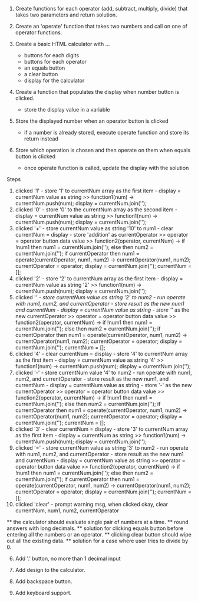 
1. Create functions for each operator (add, subtract, multiply, divide) that takes two parameters and return solution.

2. Create an 'operate' function that takes two numbers and call on one of operator functions.

3. Create a basic HTML calculator with ... 
    - buttons for each digits
    - buttons for each operator
    - an equals button
    - a clear button
    - display for the calculator

3. Create a function that populates the display when number button is clicked.
    - store the display value in a variable

4. Store the displayed number when an operator button is clicked
    - if a number is already stored, execute operate function and store its return instead

5. Store which operation is chosen and then operate on them when equals button is clicked
    - once operate function is called, update the display with the solution

Steps
  1. clicked '1' 
    - store '1' to currentNum array as the first item 
    - display = currentNum value as string
    >> function1(num) -> currentNum.push(num); display = currentNum.join('');
  2. clicked '0' 
    - store '0' to the currentNum array as the second item
    - display = currentNum value as string
    >> function1(num) -> currentNum.push(num); display = currentNum.join('');
  3. clicked '+' 
    - store currentNum value as string '10' to num1
    - clear currentNum = display
    - store 'addition' as currentOperator
    >> operator = operator button data value
    >> function2(operator, currentNum) -> if !num1 then num1 = currentNum.join(''); else then num2 = currentNum.join(''); if currentOperator then num1 = operate(currentOperator, num1, num2) -> currentOperator(num1, num2); currentOperator = operator; display = currentNum.join(''); currentNum = [];
  4. clicked '2' 
    - store '2' to currentNum array as the first item
    - display = currentNum value as string '2'
    >> function1(num) -> currentNum.push(num); display = currentNum.join('');
  5. clicked '*' 
    - store currentNum value as string '2' to num2
    - run operate with num1, num2, and currentOperator
    - store result as the new num1 and currentNum
    - display = currentNum value as string
    - store '*' as the new currentOperator
    >> operator = operator button data value
    >> function2(operator, currentNum) -> if !num1 then num1 = currentNum.join(''); else then num2 = currentNum.join(''); if currentOperator then num1 = operate(currentOperator, num1, num2) -> currentOperator(num1, num2); currentOperator = operator; display = currentNum.join(''); currentNum = [];
  6. clicked '4' 
    - clear currentNum = display
    - store '4' to currentNum array as the first item
    - display = currentNum value as string '4'
    >> function1(num) -> currentNum.push(num); display = currentNum.join('');
  7. clicked '-' 
    - store currentNum value '4' to num2
    - run operate with num1, num2, and currentOperator
    - store result as the new num1, and currentNum
    - display = currentNum value as string
    - store '-' as the new currentOperator
    >> operator = operator button data value
    >> function2(operator, currentNum) -> if !num1 then num1 = currentNum.join(''); else then num2 = currentNum.join(''); if currentOperator then num1 = operate(currentOperator, num1, num2) -> currentOperator(num1, num2); currentOperator = operator; display = currentNum.join(''); currentNum = [];
  8. clicked '3' 
    - clear currentNum = display
    - store '3' to currentNum array as the first item
    - display = currentNum as string
    >> function1(num) -> currentNum.push(num); display = currentNum.join('');
  9. clicked '=' 
    - store currentNum value as string '3' to num2
    - run operate with num1, num2, and currentOperator
    - store result as the new num1 and currentNum
    - display = currentNum value as string
    >> operator = operator button data value
    >> function2(operator, currentNum) -> if !num1 then num1 = currentNum.join(''); else then num2 = currentNum.join(''); if currentOperator then num1 = operate(currentOperator, num1, num2) -> currentOperator(num1, num2); currentOperator = operator; display = currentNum.join(''); currentNum = [];
  10. clicked 'clear' - prompt warning msg, when clicked okay, clear currentNum, num1, num2, currentOperator

** the calculator should evaluate single pair of numbers at a time.
** round answers with long decimals.
** solution for clicking equals button before entering all the numbers or an operator.
** clicking clear button should wipe out all the existing data.
** solution for a case where user tries to divide by 0.

6. Add '.' button, no more than 1 decimal input

7. Add design to the calculator.

8. Add backspace button.

9. Add keyboard support.